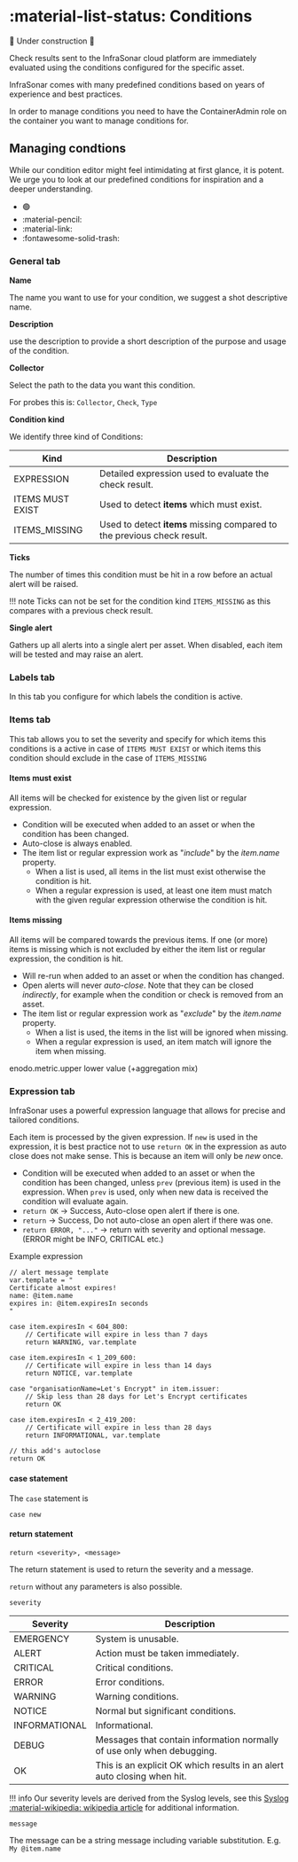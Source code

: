 # :material-list-status: Conditions

:construction: Under construction :construction:

Check results sent to the InfraSonar cloud platform are immediately evaluated using the conditions configured for the specific asset. 

InfraSonar comes with many predefined conditions based on years of experience and best practices.

In order to manage conditions you need to have the ContainerAdmin role on the container you want to manage conditions for.


## Managing condtions

While our condition editor might feel intimidating at first glance, it is potent. We urge you to look at our predefined conditions for inspiration and a deeper understanding.

* :green_circle:
* :material-pencil:
* :material-link:
* :fontawesome-solid-trash:

### General tab

**Name** 

The name you want to use for your condition, we suggest a shot descriptive name.

**Description**

use the description to provide a short description of the purpose and usage of the condition.

**Collector**

Select the path to the data you want this condition.

For probes this is: `Collector`, `Check`, `Type`

**Condition kind**

We identify three kind of Conditions:

**Kind**         | **Description**
-----------------|------------------------------
EXPRESSION       | Detailed expression used to evaluate the check result.
ITEMS MUST EXIST | Used to detect **items** which must exist.
ITEMS_MISSING    | Used to detect **items** missing compared to the previous check result.

**Ticks**

The number of times this condition must be hit in a row before an actual alert will be raised.

!!! note
    Ticks can not be set for the condition kind `ITEMS_MISSING` as this compares with a previous check result.

**Single alert** 

Gathers up all alerts into a single alert per asset. When disabled, each item will be tested and may raise an alert.

### Labels tab

In this tab you configure for which labels the condition is active.

### Items tab

This tab allows you to set the severity and specify for which items this conditions is a active in case of `ITEMS MUST EXIST` or which items this condition should exclude in the case of `ITEMS_MISSING`

#### Items must exist

All items will be checked for existence by the given list or regular expression. 

- Condition will be executed when added to an asset or when the condition has been changed.
- Auto-close is always enabled.
- The item list or regular expression work as "_include_" by the _item.name_ property.
  - When a list is used, all items in the list must exist otherwise the condition is hit.
  - When a regular expression is used, at least one item must match with the given regular expression otherwise the condition is hit.

#### Items missing

All items will be compared towards the previous items. If one (or more) items is missing which is not excluded by either the item list or regular expression, the condition is hit.

- Will re-run when added to an asset or when the condition has changed.
- Open alerts will never _auto-close_. Note that they can be closed _indirectly_, for example when the condition or check is removed from an asset.
- The item list or regular expression work as "_exclude_" by the _item.name_ property.
  - When a list is used, the items in the list will be ignored when missing.
  - When a regular expression is used, an item match will ignore the item when missing.



enodo.metric.upper lower value (+aggregation mix)



### Expression tab

InfraSonar uses a powerful expression language that allows for precise and tailored conditions.

Each item is processed by the given expression. If `new` is used in the expression, it is best practice not to use `return OK` in the expression as auto close does not make sense. This is because an item will only be _new_ once.
- Condition will be executed when added to an asset or when the condition has been changed, unless `prev` (previous item) is used in the expression. When `prev` is used, only when new data is received the condition will evaluate again.
- `return OK`  -> Success, Auto-close open alert if there is one.
- `return` -> Success, Do not auto-close an open alert if there was one.
- `return ERROR, "..."` -> return with severity and optional message. (ERROR might be INFO, CRITICAL etc.)


Example expression

```
// alert message template
var.template = "
Certificate almost expires!
name: @item.name
expires in: @item.expiresIn seconds
"

case item.expiresIn < 604_800:  
    // Certificate will expire in less than 7 days
    return WARNING, var.template

case item.expiresIn < 1_209_600:  
    // Certificate will expire in less than 14 days
    return NOTICE, var.template

case "organisationName=Let's Encrypt" in item.issuer:
    // Skip less than 28 days for Let's Encrypt certificates
    return OK 

case item.expiresIn < 2_419_200:  
    // Certificate will expire in less than 28 days
    return INFORMATIONAL, var.template

// this add's autoclose
return OK
```


#### case statement

The `case` statement is


`case new`


#### return statement

`return <severity>, <message>`

The return statement is used to return the severity and a message.

`return` without any parameters is also possible.

`severity` 

Severity      | Description                                                            
--------------|------------------------------------------------------------------------
EMERGENCY     | System is unusable.                                                    
ALERT         | Action must be taken immediately.                                      
CRITICAL      | Critical conditions.                                                   
ERROR         | Error conditions.                                                      
WARNING       | Warning conditions.                                                    
NOTICE        | Normal but significant conditions.                                     
INFORMATIONAL | Informational.                                                         
DEBUG         | Messages that contain information normally of use only when debugging. 
OK            | This is an explicit OK which results in an alert auto closing when hit.

!!! info
    Our severity levels are derived from the Syslog levels, see this [Syslog :material-wikipedia: wikipedia article](https://en.wikipedia.org/wiki/Syslog) for additional information.


`message`

The message can be a string message including variable substitution.
E.g. `My @item.name`






